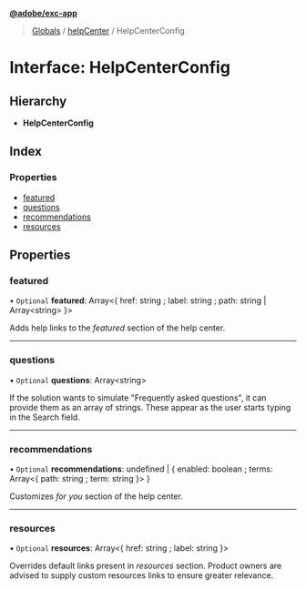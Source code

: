 **[@adobe/exc-app](../README.md)**

> [Globals](../README.md) / [helpCenter](../modules/helpcenter.md) / HelpCenterConfig

# Interface: HelpCenterConfig

## Hierarchy

* **HelpCenterConfig**

## Index

### Properties

* [featured](helpcenter.helpcenterconfig.md#featured)
* [questions](helpcenter.helpcenterconfig.md#questions)
* [recommendations](helpcenter.helpcenterconfig.md#recommendations)
* [resources](helpcenter.helpcenterconfig.md#resources)

## Properties

### featured

• `Optional` **featured**: Array\<{ href: string ; label: string ; path: string \| Array\<string>  }>

Adds help links to the *featured* section of the help center.

___

### questions

• `Optional` **questions**: Array\<string>

If the solution wants to simulate "Frequently asked questions", it can provide them as an array of strings. These appear as the user starts typing in the Search field.

___

### recommendations

• `Optional` **recommendations**: undefined \| { enabled: boolean ; terms: Array\<{ path: string ; term: string  }>  }

Customizes *for you* section of the help center.

___

### resources

• `Optional` **resources**: Array\<{ href: string ; label: string  }>

Overrides default links present in *resources* section. Product owners are advised to supply custom resources links to ensure greater relevance.
